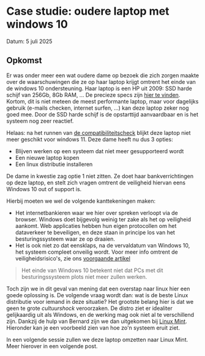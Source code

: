 # Case studie: oudere laptop met windows 10

Datum: 5 juli 2025

## Opkomst

Er was onder meer een wat oudere dame op bezoek die zich zorgen maakte over de
waarschuwingen die ze op haar laptop krijgt omtrent het einde van de windows 10
ondersteuning. Haar laptop is een HP uit 2009: SSD harde schijf van 256Gb, 8Gb
RAM, ... De precieze specs zijn
[hier te vinden](https://itsizer.com/product/hp-probook-645-g1-business-laptop-amd-a6-cpu-8gb-ddr3-ram-256gb-ssd-amd-radeon-hd-14-inch-display-windows-10-pro-refurbished-laptop?srsltid=AfmBOorcUspq0Bfm9djHUpMM6BQTr8FSSP9EVBiPix8un91BudmnhwCv).
Kortom, dit is niet meteen de meest performante laptop, maar voor dagelijks
gebruik (e-mails checken, internet surfen, ...) kan deze laptop zeker nog goed
mee. Door de SSD harde schijf is de opstarttijd aanvaardbaar en is het systeem
nog zeer reactief.

Helaas: na het runnen van
[de compatibiliteitscheck](https://support.microsoft.com/nl-nl/windows/controleren-of-een-apparaat-voldoet-aan-windows-11-systeemvereisten-na-het-wijzigen-van-apparaathardware-f3bc0aeb-6884-41a1-ab57-88258df6812b)
blijkt deze laptop niet meer geschikt voor windows 11. Deze dame heeft nu dus 3
opties:

- Blijven werken op een systeem dat niet meer gesupporteerd wordt
- Een nieuwe laptop kopen
- Een linux distributie installeren

De dame in kwestie zag optie 1 niet zitten. Ze doet haar bankverrichtingen op
deze laptop, en stelt zich vragen omtrent de veiligheid hiervan eens Windows 10
out of support is.

Hierbij moeten we wel de volgende kanttekeningen maken:

- Het internetbankieren waar we hier over spreken verloopt via de browser.
  Windows doet bijgevolg weinig ter zake als het op veiligheid aankomt. Web
  applicaties hebben hun eigen protocollen om het dataverkeer te beveiligen, en
  deze staan in principe los van het besturingssysteem waar ze op draaien.
- Het is ook niet zo dat eensklaps, na de vervaldatum van Windows 10, het
  systeem compleet onveilig wordt. Voor meer info omtrent de
  veiligheidsrisico's, zie ons
  [voorgaande artikel](einde-windows-10-een-mug-of-een-olifant)

> Het einde van Windows 10 betekent niet dat PCs met dit besturingssysteem plots
> niet meer zullen werken.

Toch zijn we in dit geval van mening dat een overstap naar linux hier een goede
oplossing is. De volgende vraag wordt dan: wat is de beste Linux distributie
voor iemand in deze situatie? Het grootste belang hier is dat we geen te grote
_cultuurshock_ veroorzaken. De distro ziet er idealiter gelijkaardig uit als
Windows, en de werking mag ook niet al te verschillend zijn. Dankzij de hulp van
Bernard zijn we dan uitgekomen bij
[Linux Mint](https://linuxmint.com/edition.php?id=319). Hieronder kan je een
voorbeeld zien van hoe zo'n systeem eruit ziet.

In een volgende sessie zullen we deze laptop omzetten naar Linux Mint. Meer
hierover in een volgende post.

